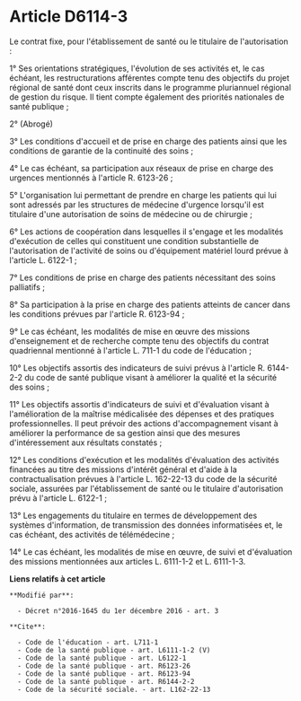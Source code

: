 # Article D6114-3

Le contrat fixe, pour l'établissement de santé ou le titulaire de l'autorisation : 

1° Ses orientations stratégiques, l'évolution de ses activités et, le cas échéant, les restructurations afférentes compte
tenu des objectifs du projet régional de santé dont ceux inscrits dans le programme pluriannuel régional de gestion du
risque. Il tient compte également des priorités nationales de santé publique ; 

2° (Abrogé) 

3° Les conditions d'accueil et de prise en charge des patients ainsi que les conditions de garantie de la continuité des
soins ; 

4° Le cas échéant, sa participation aux réseaux de prise en charge des urgences mentionnés à l'article R. 6123-26 ; 

5° L'organisation lui permettant de prendre en charge les patients qui lui sont adressés par les structures de médecine
d'urgence lorsqu'il est titulaire d'une autorisation de soins de médecine ou de chirurgie ; 

6° Les actions de coopération dans lesquelles il s'engage et les modalités d'exécution de celles qui constituent une
condition substantielle de l'autorisation de l'activité de soins ou d'équipement matériel lourd prévue à l'article L.
6122-1 ; 

7° Les conditions de prise en charge des patients nécessitant des soins palliatifs ; 

8° Sa participation à la prise en charge des patients atteints de cancer dans les conditions prévues par l'article R.
6123-94 ; 

9° Le cas échéant, les modalités de mise en œuvre des missions d'enseignement et de recherche compte tenu des objectifs du
contrat quadriennal mentionné à l'article L. 711-1 du code de l'éducation ; 

10° Les objectifs assortis des indicateurs de suivi prévus à l'article R. 6144-2-2 du code de santé publique visant à
améliorer la qualité et la sécurité des soins ; 

11° Les objectifs assortis d'indicateurs de suivi et d'évaluation visant à l'amélioration de la maîtrise médicalisée des
dépenses et des pratiques professionnelles. Il peut prévoir des actions d'accompagnement visant à améliorer la performance de
sa gestion ainsi que des mesures d'intéressement aux résultats constatés ; 

12° Les conditions d'exécution et les modalités d'évaluation des activités financées au titre des missions d'intérêt général
et d'aide à la contractualisation prévues à l'article L. 162-22-13 du code de la sécurité sociale, assurées par
l'établissement de santé ou le titulaire d'autorisation prévu à l'article L. 6122-1 ; 

13° Les engagements du titulaire en termes de développement des systèmes d'information, de transmission des données
informatisées et, le cas échéant, des activités de télémédecine ; 

14° Le cas échéant, les modalités de mise en œuvre, de suivi et d'évaluation des missions mentionnées aux articles L.
6111-1-2 et L. 6111-1-3.

**Liens relatifs à cet article**

	**Modifié par**:

	  - Décret n°2016-1645 du 1er décembre 2016 - art. 3

	**Cite**:

	  - Code de l'éducation - art. L711-1
	  - Code de la santé publique - art. L6111-1-2 (V)
	  - Code de la santé publique - art. L6122-1
	  - Code de la santé publique - art. R6123-26
	  - Code de la santé publique - art. R6123-94
	  - Code de la santé publique - art. R6144-2-2
	  - Code de la sécurité sociale. - art. L162-22-13
